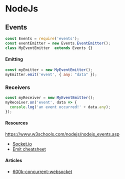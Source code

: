 # NodeJs
## Events

```js
const Events = require('events');
const eventEmitter = new Events.EventEmitter();
class MyEventEmitter  extends Events {}
```

#### Emitting
```js
const myEmitter = new MyEventEmitter();
myEmitter.emit('event', { any: "data" });
```

### Receivers
```js
const myReceiver = new MyEventEmitter();
myReceiver.on('event', data => {
  console.log('an event occurred!' + data.any);
});
```



#### Resources
https://www.w3schools.com/nodejs/nodejs_events.asp
- [Socket.io](https://socket.io/docs/)  
- [Emit cheatsheet](https://socket.io/docs/emit-cheatsheet/)

#### Articles
- [600k-concurrent-websocket](https://blog.jayway.com/2015/04/13/600k-concurrent-websocket-connections-on-aws-using-node-js/)  
